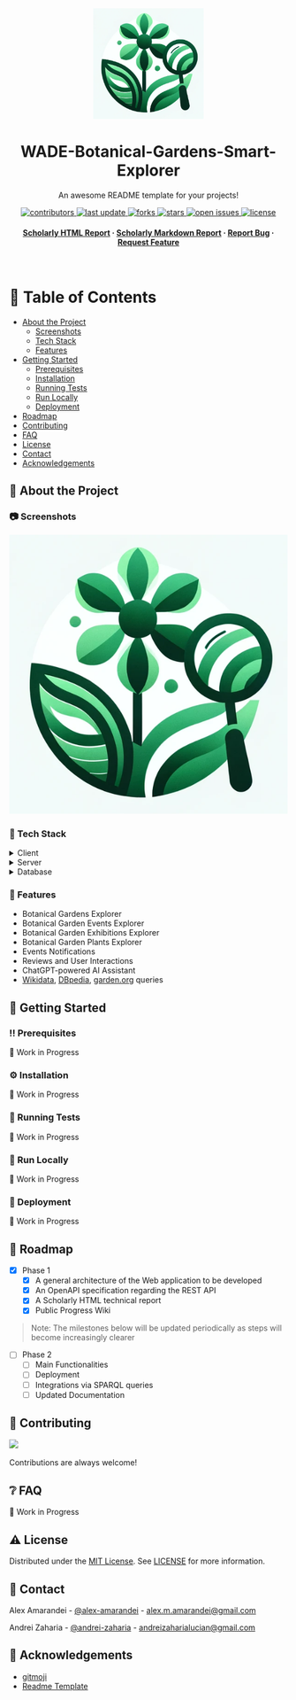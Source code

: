 <div align="center">

  <img src="assets/logo.png" alt="logo" width="200" height="auto" />
  <h1>WADE-Botanical-Gardens-Smart-Explorer</h1>
  
  <p>
    An awesome README template for your projects! 
  </p>
  
<p>
  <a href="https://github.com/Alex-Amarandei/WADE-Botanical-Gardens-Smart-Explorer/graphs/contributors">
    <img src="https://img.shields.io/github/contributors/Alex-Amarandei/WADE-Botanical-Gardens-Smart-Explorer" alt="contributors" />
  </a>
  <a href="">
    <img src="https://img.shields.io/github/last-commit/Alex-Amarandei/WADE-Botanical-Gardens-Smart-Explorer" alt="last update" />
  </a>
  <a href="https://github.com/Alex-Amarandei/WADE-Botanical-Gardens-Smart-Explorer/network/members">
    <img src="https://img.shields.io/github/forks/Alex-Amarandei/WADE-Botanical-Gardens-Smart-Explorer" alt="forks" />
  </a>
  <a href="https://github.com/Alex-Amarandei/WADE-Botanical-Gardens-Smart-Explorer/stargazers">
    <img src="https://img.shields.io/github/stars/Alex-Amarandei/WADE-Botanical-Gardens-Smart-Explorer" alt="stars" />
  </a>
  <a href="https://github.com/Alex-Amarandei/WADE-Botanical-Gardens-Smart-Explorer/issues/">
    <img src="https://img.shields.io/github/issues/Alex-Amarandei/WADE-Botanical-Gardens-Smart-Explorer" alt="open issues" />
  </a>
  <a href="https://github.com/Alex-Amarandei/WADE-Botanical-Gardens-Smart-Explorer/blob/master/LICENSE">
    <img src="https://img.shields.io/github/license/Alex-Amarandei/WADE-Botanical-Gardens-Smart-Explorer.svg" alt="license" />
  </a>
</p>
   
<h4>
    <a href="https://github.com/Alex-Amarandei/WADE-Botanical-Gardens-Smart-Explorer/blob/main/docs/src/index.html">Scholarly HTML Report</a>
  <span> · </span>
    <a href="https://github.com/Alex-Amarandei/WADE-Botanical-Gardens-Smart-Explorer/blob/main/docs/src/index.md">Scholarly Markdown Report</a>
  <span> · </span>
    <a href="https://github.com/Alex-Amarandei/WADE-Botanical-Gardens-Smart-Explorer/issues">Report Bug</a>
  <span> · </span>
    <a href="https://github.com/Alex-Amarandei/WADE-Botanical-Gardens-Smart-Explorer/issues">Request Feature</a>
  </h4>
</div>

<br />

# :notebook_with_decorative_cover: Table of Contents

-   [About the Project](#star2-about-the-project)
    -   [Screenshots](#camera-screenshots)
    -   [Tech Stack](#space_invader-tech-stack)
    -   [Features](#dart-features)
-   [Getting Started](#toolbox-getting-started)
    -   [Prerequisites](#bangbang-prerequisites)
    -   [Installation](#gear-installation)
    -   [Running Tests](#test_tube-running-tests)
    -   [Run Locally](#running-run-locally)
    -   [Deployment](#triangular_flag_on_post-deployment)
-   [Roadmap](#compass-roadmap)
-   [Contributing](#wave-contributing)
-   [FAQ](#grey_question-faq)
-   [License](#warning-license)
-   [Contact](#handshake-contact)
-   [Acknowledgements](#gem-acknowledgements)

## :star2: About the Project

### :camera: Screenshots

<div align="center"> 
  <img src="assets/logo.png" alt="screenshot" />
</div>

### :space_invader: Tech Stack

<details>
  <summary>Client</summary>
  <ul>
    <li><a href="https://flutter.dev/">Flutter</a></li>
    <li><a href="https://dart.dev/">Dart</a></li>
    <li><a href="https://aws.amazon.com/amplify/">AWS Amplify</a></li>
  </ul>
</details>

<details>
  <summary>Server</summary>
  <ul>
    <li><a href="https://www.java.com/en/">Java</a></li>
    <li><a href="https://spring.io/">Spring</a></li>
    <li><a href="https://aws.amazon.com/lambda/">Lambda</a></li>
    <li><a href="https://aws.amazon.com/iam/">IAM Roles</a></li>
    <li><a href="https://aws.amazon.com/sns/">SNS</a></li>
  </ul>
</details>

<details>
<summary>Database</summary>
  <ul>
    <li><a href="https://aws.amazon.com/dynamodb/">DynamoDB</a></li>
    <li><a href="https://aws.amazon.com/s3/">S3</a></li>
  </ul>
</details>

### :dart: Features

-   Botanical Gardens Explorer
-   Botanical Garden Events Explorer
-   Botanical Garden Exhibitions Explorer
-   Botanical Garden Plants Explorer
-   Events Notifications
-   Reviews and User Interactions
-   ChatGPT-powered AI Assistant
-   <a href="https://www.wikidata.org/wiki/Wikidata:Main_Page">Wikidata</a>, <a href="https://www.dbpedia.org/">DBpedia</a>, <a href="https://www.garden.org/">garden.org</a> queries

## :toolbox: Getting Started

### :bangbang: Prerequisites

:construction: Work in Progress

### :gear: Installation

:construction: Work in Progress

### :test_tube: Running Tests

:construction: Work in Progress

### :running: Run Locally

:construction: Work in Progress

### :triangular_flag_on_post: Deployment

:construction: Work in Progress

## :compass: Roadmap

-   [x] Phase 1
    -   [x] A general architecture of the Web application to be developed
    -   [x] An OpenAPI specification regarding the REST API
    -   [x] A Scholarly HTML technical report
    -   [x] Public Progress Wiki

> Note: The milestones below will be updated periodically as steps will become increasingly clearer

-   [ ] Phase 2
    -   [ ] Main Functionalities
    -   [ ] Deployment
    -   [ ] Integrations via SPARQL queries
    -   [ ] Updated Documentation

## :wave: Contributing

<a href="https://github.com/Alex-Amarandei/WADE-Botanical-Gardens-Smart-Explorer/graphs/contributors">
  <img src="https://contrib.rocks/image?repo=Alex-Amarandei/WADE-Botanical-Gardens-Smart-Explorer" />
</a>

Contributions are always welcome!

## :grey_question: FAQ

:construction: Work in Progress

## :warning: License

Distributed under the [MIT License](https://opensource.org/license/mit/). See [LICENSE](https://github.com/Alex-Amarandei/WADE-Botanical-Gardens-Smart-Explorer/blob/main/LICENSE) for more information.

## :handshake: Contact

Alex Amarandei - [@alex-amarandei](https://www.linkedin.com/in/alex-amarandei/) - alex.m.amarandei@gmail.com

Andrei Zaharia - [@andrei-zaharia](https://www.linkedin.com/in/andrei-zaharia-a34aa217a/) - andreizaharialucian@gmail.com

## :gem: Acknowledgements

-   [gitmoji](https://gitmoji.dev/)
-   [Readme Template](https://github.com/Louis3797/awesome-readme-template#readme)
